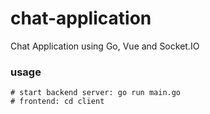 # chat-application
Chat Application using Go, Vue and Socket.IO

### usage

```
# start backend server: go run main.go
# frontend: cd client
```